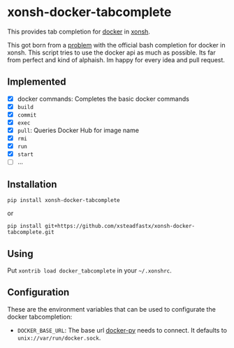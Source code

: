 # xonsh-docker-tabcomplete

This provides tab completion for [docker](https://www.docker.com/) in [xonsh](http://xon.).

This got born from a [problem](https://github.com/xonsh/xonsh/issues/1429) with the official bash completion for docker in xonsh. This script tries to use the docker api as much as possible. Its far from perfect and kind of alphaish. Im happy for every idea and pull request.

## Implemented

- [X] docker commands: Completes the basic docker commands
- [X] `build`
- [X] `commit`
- [X] `exec`
- [X] `pull`: Queries Docker Hub for image name
- [X] `rmi`
- [X] `run`
- [X] `start`
- [ ] ...

## Installation

`pip install xonsh-docker-tabcomplete`

or

`pip install git+https://github.com/xsteadfastx/xonsh-docker-tabcomplete.git`

## Using

Put `xontrib load docker_tabcomplete` in your `~/.xonshrc`.

## Configuration

These are the environment variables that can be used to configurate the docker tabcompletion:

- `DOCKER_BASE_URL`: The base url [docker-py](https://github.com/docker/docker-py) needs to connect. It defaults to `unix://var/run/docker.sock`.
